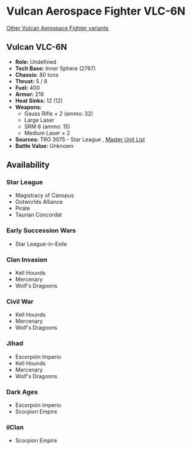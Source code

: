 # Vulcan Aerospace Fighter VLC-6N 

[Other Vulcan Aerospace Fighter variants](../vulcan_aerospace_fighter.md) 

## Vulcan VLC-6N 

- **Role:** Undefined 
- **Tech Base:** Inner Sphere (2767) 
- **Chassis:** 80 tons 
- **Thrust:** 5 / 8 
- **Fuel:** 400 
- **Armor:** 216 
- **Heat Sinks:** 12 (12) 
- **Weapons:** 
  - Gauss Rifle × 2 (ammo: 32) 
  - Large Laser 
  - SRM 6 (ammo: 15) 
  - Medium Laser × 2 
- **Sources:** TRO 3075 - Star League , [Master Unit List](http://masterunitlist.info/Unit/Details/5366) 
- **Battle Value:** Unknown 

## Availability 

### Star League 

- Magistracy of Canopus 
- Outworlds Alliance 
- Pirate 
- Taurian Concordat 

### Early Succession Wars 

- Star League-in-Exile 

### Clan Invasion 

- Kell Hounds 
- Mercenary 
- Wolf's Dragoons 

### Civil War 

- Kell Hounds 
- Mercenary 
- Wolf's Dragoons 

### Jihad 

- Escorpión Imperio 
- Kell Hounds 
- Mercenary 
- Wolf's Dragoons 

### Dark Ages 

- Escorpión Imperio 
- Scorpion Empire 

### ilClan 

- Scorpion Empire 

